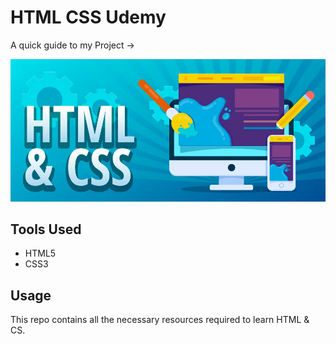 # HTML CSS Udemy

A quick guide to my Project ->

<img src ="/image.webp">

## Tools Used

- HTML5
- CSS3

## Usage

This repo contains all the necessary resources required to learn HTML & CS.